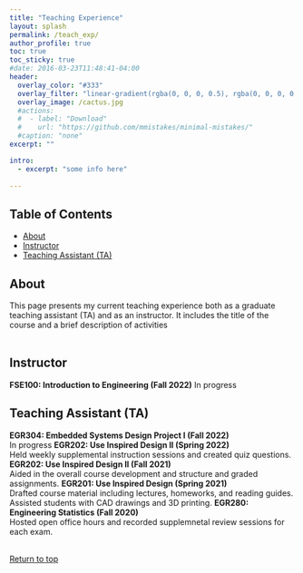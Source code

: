 ```yaml
---
title: "Teaching Experience"
layout: splash
permalink: /teach_exp/
author_profile: true
toc: true
toc_sticky: true
#date: 2016-03-23T11:48:41-04:00
header:
  overlay_color: "#333"
  overlay_filter: "linear-gradient(rgba(0, 0, 0, 0.5), rgba(0, 0, 0, 0.5))"
  overlay_image: /cactus.jpg
  #actions:
  #  - label: "Download"
  #    url: "https://github.com/mmistakes/minimal-mistakes/"
  #caption: "none"
excerpt: ""

intro: 
  - excerpt: "some info here"   
   
---
```


## Table of Contents
- [About](/teach_exp/#about)<br>
- [Instructor](/teach_exp/#instructor)  <br> 
- [Teaching Assistant (TA)](/teach_exp/#teaching_assistant_(ta)) 


## About
This page presents my current teaching experience both as a graduate teaching assistant (TA) and as an instructor. It includes the title of the course and a brief description of activities<br><br>


## Instructor
**FSE100: Introduction to Engineering (Fall 2022)**
In progress

## Teaching Assistant (TA)
**EGR304: Embedded Systems Design Project I (Fall 2022)**<br>
In progress
**EGR202: Use Inspired Design II (Spring 2022)**<br>
Held weekly supplemental instruction sessions and created quiz questions.
**EGR202: Use Inspired Design II (Fall 2021)**<br>
Aided in the overall course development and structure and graded assignments.
**EGR201: Use Inspired Design (Spring 2021)**<br>
Drafted course material including lectures, homeworks, and reading guides. Assisted students with CAD drawings and 3D printing.
**EGR280: Engineering Statistics (Fall 2020)** <br> 
Hosted open office hours and recorded supplemnetal review sessions for each exam. 
<br><br>
  






[Return to top](/teaching_exp/#table-of-contents)
